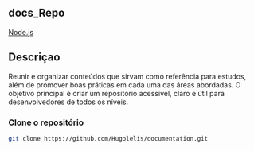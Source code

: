 ## docs_Repo
[Node.js](https://img.shields.io/badge/Node.js-339933?style=for-the-badge&logo=node.js&logoColor=white)
## Descriçao
Reunir e organizar conteúdos que sirvam como referência para estudos, além de promover boas práticas em cada uma das áreas abordadas. O objetivo principal é criar um repositório acessível, claro e útil para desenvolvedores de todos os níveis.

### Clone o repositório


```bash
git clone https://github.com/Hugolelis/documentation.git
